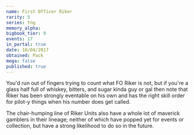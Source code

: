 ```yaml
---
name: First Officer Riker
rarity: 5
series: tng
memory_alpha:
bigbook_tier: 9
events: 17
in_portal: true
date: 10/04/2017
obtained: Pack
mega: false
published: true
---
```


You'd run out of fingers trying to count what FO Riker is not, but if you're a glass half full of whiskey, bitters, and sugar kinda guy or gal then note that Riker has been strongly eventable on his own and has the right skill order for pilot-y things when his number does get called. 

The chair-humping line of Riker Units also have a whole lot of maverick gamblers in their lineage; neither of which have popped yet for events or collection, but have a strong likelihood to do so in the future.
